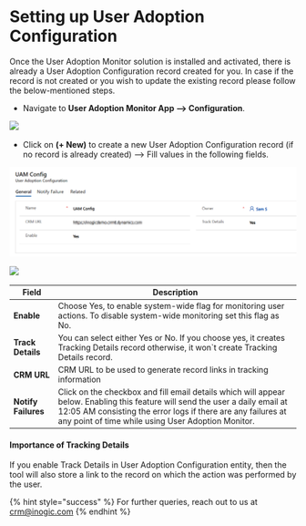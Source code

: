 # Setting up User Adoption Configuration

Once the User Adoption Monitor solution is installed and activated, there is already a User Adoption Configuration record created for you. In case if the record is not created or you wish to update the existing record please follow the below-mentioned steps.

* Navigate to **User Adoption Monitor App --> Configuration**.

![](../../.gitbook/assets/UAT\_1.png)

* Click on **(+ New)** to create a new User Adoption Configuration record (if no record is already created) --> Fill values in the following fields.

![](<../../.gitbook/assets/UAM Config.png>)

![](<../../.gitbook/assets/UAM Config\_2.png>)

| **Field**           | **Description**                                                                                                                                                                                                                                      |
| ------------------- | ---------------------------------------------------------------------------------------------------------------------------------------------------------------------------------------------------------------------------------------------------- |
| **Enable**          | Choose Yes, to enable system-wide flag for monitoring user actions. To disable system-wide monitoring set this flag as No.                                                                                                                           |
| **Track Details**   | You can select either Yes or No. If you choose yes, it creates Tracking Details record otherwise, it won\`t create Tracking Details record.                                                                                                          |
| **CRM URL**         | CRM URL to be used to generate record links in tracking information                                                                                                                                                                                  |
| **Notify Failures** | Click on the checkbox and fill email details which will appear below. Enabling this feature will send the user a daily email at 12:05 AM consisting the error logs if there are any failures at any point of time while using User Adoption Monitor. |

#### Importance of Tracking Details

If you enable Track Details in User Adoption Configuration entity, then the tool will also store a link to the record on which the action was performed by the user.

{% hint style="success" %}
For further queries, reach out to us at [crm@inogic.com](mailto:crm@inogic.com)
{% endhint %}
